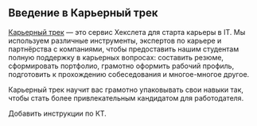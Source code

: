 ## Введение в Карьерный трек

[Карьерный трек](https://career.hexlet.io/ "Карьерный трек") — это сервис Хекслета для старта карьеры в IT. Мы используем различные инструменты, экспертов по карьере и партнёрства с компаниями, чтобы предоставить нашим студентам полную поддержку в карьерных вопросах: составить резюме, сформировать портфолио, грамотно оформить рабочий профиль, подготовить к прохождению собеседования и многое-многое другое.

Карьерный трек научит вас грамотно упаковывать свои навыки так, чтобы стать более привлекательным кандидатом для работодателя. 

Добавить инструкции по КТ.
